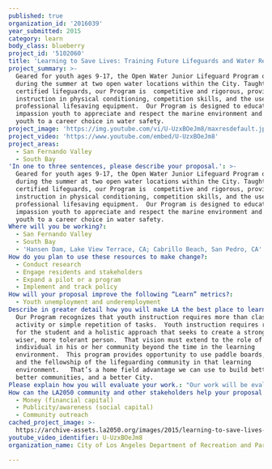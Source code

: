 ```yaml
---
published: true
organization_id: '2016039'
year_submitted: 2015
category: learn
body_class: blueberry
project_id: '5102060'
title: 'Learning to Save Lives: Training Future Lifeguards and Water Rescuers'
project_summary: >-
  Geared for youth ages 9-17, the Open Water Junior Lifeguard Program operates
  during the summer at two open water locations within the City. Taught by
  certified lifeguards, our Program is  competitive and rigorous, providing
  instruction in physical conditioning, competition skills, and the use of
  professional lifesaving equipment.  Our Program is designed to educate and
  impassion youth to appreciate and respect the marine environment and introduce
  youth to a career choice in water safety.  
project_image: 'https://img.youtube.com/vi/U-UzxBOeJm8/maxresdefault.jpg'
project_video: 'https://www.youtube.com/embed/U-UzxBOeJm8'
project_areas:
  - San Fernando Valley
  - South Bay
'In one to three sentences, please describe your proposal.': >-
  Geared for youth ages 9-17, the Open Water Junior Lifeguard Program operates
  during the summer at two open water locations within the City. Taught by
  certified lifeguards, our Program is  competitive and rigorous, providing
  instruction in physical conditioning, competition skills, and the use of
  professional lifesaving equipment.  Our Program is designed to educate and
  impassion youth to appreciate and respect the marine environment and introduce
  youth to a career choice in water safety.  
Where will you be working?:
  - San Fernando Valley
  - South Bay
  - 'Hansen Dam, Lake View Terrace, CA; Cabrillo Beach, San Pedro, CA'
How do you plan to use these resources to make change?:
  - Conduct research
  - Engage residents and stakeholders
  - Expand a pilot or a program
  - Implement and track policy
How will your proposal improve the following “Learn” metrics?:
  - Youth unemployment and underemployment
Describe in greater detail how you will make LA the best place to learn.: >-
  Our Program recognizes that youth instruction requires more than classroom
  activity or simple repetition of tasks.  Youth instruction requires respect
  for the student and a holistic approach that seeks to create a stronger,
  wiser, more tolerant person.  That vision must extend to the role of the
  individual in his or her community beyond the time in the learning
  environment.  This program provides opportunity to use paddle boards, beaches
  and the fellowship of the lifeguarding community in that learning
  environment.   That’s a home field advantage we can use to build better youth,
  better communities, and a better City.  
Please explain how you will evaluate your work.: "Our work will be evaluated based on the success of the participants. RAP instructors create a curriculum prior to the beginning of the program based on the United States Lifesaving Association, which is the governing body for all open water programs/agencies.\r\n\r\nRAP's program is divided into four age groups:  9-11/12-13/14-15/16-17.  Staff set the same goals for all the different age groups. For instance, during the first year, the goals set for the younger group is to ensure water confidence in the surf and open water environment. By the end of the summer, all junior guards are to be confident in the following: Open water swim in ocean/lakes, Long distance swim and run, Run/swim/run time trials, Basic CPR-First Aid-swim rescues, Competitiveness at meets with other open water agencies.\r\n\r\nThe ultimate design for the junior lifeguards besides life skills and conditioning is to also be a feeder into RAP's Lifeguard program.  Many generations of our lifeguards began as Junior Lifeguards."
How can the LA2050 community and other stakeholders help your proposal succeed?:
  - Money (financial capital)
  - Publicity/awareness (social capital)
  - Community outreach
cached_project_image: >-
  https://archive-assets.la2050.org/images/2015/learning-to-save-lives-training-future-lifeguards-and-water-rescuers/img.youtube.com/vi/U-UzxBOeJm8/maxresdefault.jpg
youtube_video_identifier: U-UzxBOeJm8
organization_name: City of Los Angeles Department of Recreation and Parks (RAP)

---
```

